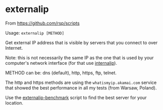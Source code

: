 externalip
==========
From https://github.com/rsp/scripts

Usage: `externalip [METHOD]`

Get external IP address that is visible by servers that you connect to over Internet.

Note: this is not necessarily the same IP as the one that is used by your computer's network interface
(for that use [internalip](internalip.md)).

METHOD can be: dns (default), http, https, ftp, telnet.

The http and https methods are using the `whatismyip.akamai.com` service that showed the best performance in all my tests (from Warsaw, Poland).

Use the [externalip-benchmark](externalip-benchmark.md) script to find the best server for your location.

